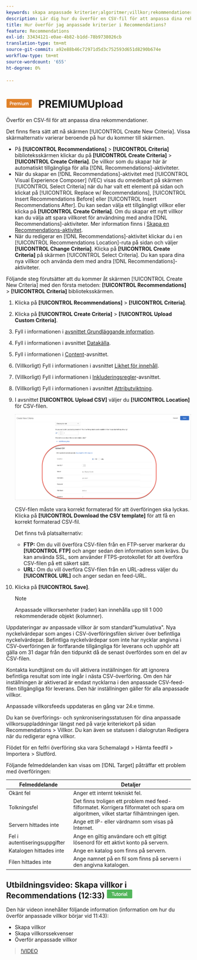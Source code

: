 ```yaml
---
keywords: skapa anpassade kriterier;algoritmer;villkor;rekommendationer villkor;csv;ftp;upload csv
description: Lär dig hur du överför en CSV-fil för att anpassa dina rekommendationer i Adobe [!DNL Target] Recommendations.
title: Hur överför jag anpassade kriterier i Recommendations?
feature: Recommendations
exl-id: 33434121-e0ae-4b82-b1dd-78b9738026cb
translation-type: tm+mt
source-git-commit: a92e88b46c72971d5d3c752593d651d8290b674e
workflow-type: tm+mt
source-wordcount: '655'
ht-degree: 0%

---
```


# ![Egna villkor för ](/help/assets/premium.png) PREMIUMUpload

Överför en CSV-fil för att anpassa dina rekommendationer.

Det finns flera sätt att nå skärmen [!UICONTROL Create New Criteria]. Vissa skärmalternativ varierar beroende på hur du kommer till skärmen.

* På **[!UICONTROL Recommendations]** > **[!UICONTROL Criteria]** biblioteksskärmen klickar du på **[!UICONTROL Create Criteria]** > **[!UICONTROL Create Criteria]**. De villkor som du skapar här är automatiskt tillgängliga för alla [!DNL Recommendations]-aktiviteter.
* När du skapar en [!DNL Recommendations]-aktivitet med [!UICONTROL Visual Experience Composer] (VEC) visas du omedelbart på skärmen [!UICONTROL Select Criteria] när du har valt ett element på sidan och klickat på [!UICONTROL Replace w/ Recommendations], [!UICONTROL Insert Recommendations Before] eller [!UICONTROL Insert Recommendations After]. Du kan sedan välja ett tillgängligt villkor eller klicka på **[!UICONTROL Create Criteria]**. Om du skapar ett nytt villkor kan du välja att spara villkoret för användning med andra [!DNL Recommendations]-aktiviteter. Mer information finns i [Skapa en Recommendations-aktivitet](/help/c-recommendations/t-create-recs-activity/create-recs-activity.md).
* När du redigerar en [!DNL Recommendations]-aktivitet klickar du i en [!UICONTROL Recommendations Location]-ruta på sidan och väljer **[!UICONTROL Change Criteria]**. Klicka på **[!UICONTROL Create Criteria]** på skärmen [!UICONTROL Select Criteria]. Du kan spara dina nya villkor och använda dem med andra [!DNL Recommendations]-aktiviteter.

Följande steg förutsätter att du kommer åt skärmen [!UICONTROL Create New Criteria] med den första metoden: **[!UICONTROL Recommendations]** > **[!UICONTROL Criteria]** biblioteksskärmen.

1. Klicka på **[!UICONTROL Recommendations]** > **[!UICONTROL Criteria]**.

1. Klicka på **[!UICONTROL Create Criteria]** > **[!UICONTROL Upload Custom Criteria]**.

1. Fyll i informationen i [avsnittet Grundläggande information](/help/c-recommendations/c-algorithms/create-new-algorithm.md#info).

1. Fyll i informationen i avsnittet [Datakälla](/help/c-recommendations/c-algorithms/create-new-algorithm.md#data-source).

1. Fyll i informationen i [Content](/help/c-recommendations/c-algorithms/create-new-algorithm.md#content)-avsnittet.

1. (Villkorligt) Fyll i informationen i avsnittet [Likhet för innehåll](/help/c-recommendations/c-algorithms/create-new-algorithm.md#similarity).

1. (Villkorligt) Fyll i informationen i [Inkluderingsregler](/help/c-recommendations/c-algorithms/create-new-algorithm.md#inclusion)-avsnittet.

1. (Villkorligt) Fyll i informationen i avsnittet [Attributviktning](/help/c-recommendations/c-algorithms/create-new-algorithm.md#weighting).

1. I avsnittet **[!UICONTROL Upload CSV]** väljer du **[!UICONTROL Location]** för CSV-filen.

   ![Överför CSV-avsnitt](/help/c-recommendations/c-algorithms/assets/upload-csv.png)

   CSV-filen måste vara korrekt formaterad för att överföringen ska lyckas. Klicka på **[!UICONTROL Download the CSV template]** för att få en korrekt formaterad CSV-fil.

   Det finns två platsalternativ:

   * **FTP:** Om du vill överföra CSV-filen från en FTP-server markerar du  **[!UICONTROL FTP]** och anger sedan den information som krävs. Du kan använda SSL, som använder FTPS-protokollet för att överföra CSV-filen på ett säkert sätt.
   * **URL:** Om du vill överföra CSV-filen från en URL-adress väljer du  **[!UICONTROL URL]** och anger sedan en feed-URL.

1. Klicka på **[!UICONTROL Save]**.

   >[!NOTE]
   >
   >Anpassade villkorsenheter (rader) kan innehålla upp till 1 000 rekommenderade objekt (kolumner).

Uppdateringar av anpassade villkor är som standard&quot;kumulativa&quot;. Nya nyckelvärdepar som anges i CSV-överföringsfilen skriver över befintliga nyckelvärdepar. Befintliga nyckelvärdepar som inte har nycklar angivna i CSV-överföringen är fortfarande tillgängliga för leverans och upphör att gälla om 31 dagar från den tidpunkt då de senast överfördes som en del av CSV-filen.

Kontakta kundtjänst om du vill aktivera inställningen för att ignorera befintliga resultat som inte ingår i nästa CSV-överföring. Om den här inställningen är aktiverad är endast nycklarna i den anpassade CSV-feed-filen tillgängliga för leverans. Den här inställningen gäller för alla anpassade villkor.

Anpassade villkorsfeeds uppdateras en gång var 24:e timme.

Du kan se överförings- och synkroniseringsstatusen för dina anpassade villkorsuppladdningar längst ned på varje kriteriekort på sidan Recommendations > Villkor. Du kan även se statusen i dialogrutan Redigera när du redigerar egna villkor.

Flödet för en felfri överföring ska vara Schemalagd > Hämta feedfil > Importera > Slutförd.

Följande felmeddelanden kan visas om [!DNL Target] påträffar ett problem med överföringen:

| Felmeddelande | Detaljer |
|--- |--- |
| Okänt fel | Anger ett internt tekniskt fel. |
| Tolkningsfel | Det finns troligen ett problem med feed-filformatet. Korrigera filformatet och spara om algoritmen, vilket startar filhämtningen igen. |
| Servern hittades inte | Ange ett IP- eller värdnamn som visas på Internet. |
| Fel i autentiseringsuppgifter | Ange en giltig användare och ett giltigt lösenord för ett aktivt konto på servern. |
| Katalogen hittades inte | Ange en katalog som finns på servern. |
| Filen hittades inte | Ange namnet på en fil som finns på servern i den angivna katalogen. |

## Utbildningsvideo: Skapa villkor i Recommendations (12:33) ![Tutorial badge](/help/assets/tutorial.png)

Den här videon innehåller följande information (information om hur du överför anpassade villkor börjar vid 11:43):

* Skapa villkor
* Skapa villkorssekvenser
* Överför anpassade villkor

>[!VIDEO](https://video.tv.adobe.com/v/27694?quality=12)
